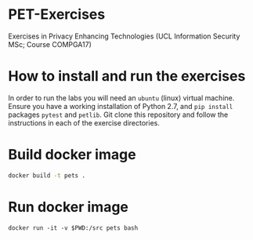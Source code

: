 # PET-Exercises
Exercises in Privacy Enhancing Technologies (UCL Information Security MSc; Course COMPGA17)

# How to install and run the exercises
In order to run the labs you will need an `ubuntu` (linux) virtual machine. Ensure you have a working installation of Python 2.7, and `pip install` packages `pytest` and `petlib`. Git clone this repository and follow the instructions in each of the exercise directories.

# Build docker image
```bash
docker build -t pets .
```

# Run docker image
```
docker run -it -v $PWD:/src pets bash
```
